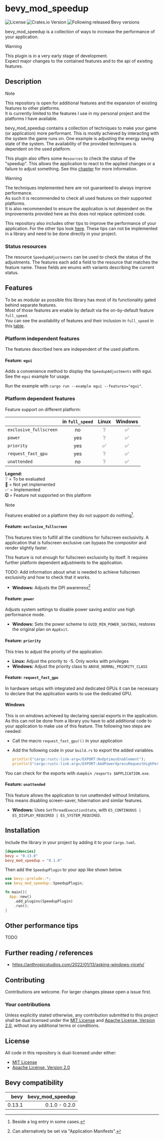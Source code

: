 # bevy_mod_speedup

![License](https://img.shields.io/badge/license-MIT%2FApache-blue.svg?style=flat-square)
![Crates.io Version](https://img.shields.io/crates/v/bevy_mod_speedup.svg?style=flat-square)
![Following released Bevy versions](https://img.shields.io/badge/Bevy%20tracking-released%20version-lightblue?style=flat-square)

bevy_mod_speedup is a collection of ways to increase the performance of your application.

> [!WARNING]  
> This plugin is in a very early stage of development.  
> Expect major changes to the contained features and to the api of existing features.

## Description

> [!NOTE]  
> This repository is open for additional features and the expansion of existing features to other platforms.  
> It is currently limited to the features I use in my personal project and the platforms I have available.

bevy_mod_speedup contains a collection of techniques to make your game (or application) more performant.
This is mostly achieved by interacting with the system the game runs on.
One example is adjusting the energy saving state of the system.
The availability of the provided techniques is dependent on the used platform.

This plugin also offers some `Resources` to check the status of the "speedup".
This allows the application to react to the applied changes or a failure to adjust something.
See this [chapter](#status-resources) for more information.

> [!WARNING]  
> The techniques implemented here are not guaranteed to always improve performance.  
> As such it is recommended to check all used features on their supported platforms.  
> It is also recommended to ensure the application is not dependent on the improvements provided here as this does not replace optimized code.

This repository also includes other tips to improve the performance of your application.
For the other tips look [here](#other-performance-tips).
These tips can not be implemented in a library and need to be done directly in your project.

### Status resources

The resource `SpeedupAdjustments` can be used to check the status of the adjustments.
The features each add a field to the resource that matches the feature name.
These fields are enums with variants describing the current status.

## Features

To be as modular as possible this library has most of its functionality gated behind separate features.  
Most of those features are enable by default via the on-by-default feature `full_speed`.  
You can see the availability of features and their inclusion in `full_speed` in this [table](#platform-dependent-features).

### Platform independent features

The features described here are independent of the used platform.

#### Feature: `egui`

Adds a convenience method to display the `SpeedupAdjustments` with egui.
See the `egui` example for usage.

Run the example with `cargo run --example egui --features="egui"`.

### Platform dependent features

Feature support on different platform:

|                        | in `full_speed` |       Linux        |      Windows       |
| :--------------------- | :-------------: | :----------------: | :----------------: |
| `exclusive_fullscreen` |       no        |  :grey_question:   | :white_check_mark: |
| `power`                |       yes       |  :grey_question:   | :white_check_mark: |
| `priority`             |       yes       | :white_check_mark: | :white_check_mark: |
| `request_fast_gpu`     |       yes       |  :grey_question:   | :white_check_mark: |
| `unattended`           |       no        |  :grey_question:   | :white_check_mark: |

__Legend:__  
:grey_question: = To be evaluated  
:white_square_button: = Not yet implemented  
:white_check_mark: = Implemented  
:negative_squared_cross_mark: = Feature not supported on this platform

> [!NOTE]  
> Features enabled on a platform they do not support do nothing[^1].

[^1]: Beside a log entry in some cases.

#### Feature: `exclusive_fullscreen`

This features tries to fulfill all the conditions for fullscreen exclusivity.
A application that is fullscreen exclusive can bypass the compositor and render slightly faster.

This feature is not enough for fullscreen exclusivity by itself.
It requires further platform dependent adjustments to the application.

TODO: Add information about what is needed to achieve fullscreen exclusivity and how to check that it works.

* __Windows:__ Adjusts the DPI awareness[^2]

[^2]: Can alternatively be set via "Application Manifests".

#### Feature: `power`

Adjusts system settings to disable power saving and/or use high performance mode.

* __Windows:__ Sets the power scheme to `GUID_MIN_POWER_SAVINGS`, restores the original plan on `AppExit`.

#### Feature: `priority`

This tries to adjust the priority of the application.

* __Linux:__ Adjust the priority to -5. Only works with privileges
* __Windows:__ Adjust the priority class to `ABOVE_NORMAL_PRIORITY_CLASS`

#### Feature: `request_fast_gpu`

In hardware setups with integrated and dedicated GPUs it can be necessary to declare that the application wants to use the dedicated GPU.

#### Windows

This is on windows achieved by declaring special exports in the application.
As this can not be done from a library you have to add additional code to your application to make use of this feature.
The following two steps are needed:

* Call the macro `request_fast_gpu!()` in your application
* Add the following code in your `build.rs` to export the added variables.

  ```rust
  println!("cargo:rustc-link-arg=/EXPORT:NvOptimusEnablement");
  println!("cargo:rustc-link-arg=/EXPORT:AmdPowerXpressRequestHighPerformance");
  ```

You can check for the exports with `dumpbin /exports $APPLICATION.exe`.

#### Feature: `unattended`

This feature allows the application to run unattended without limitations.
This means disabling screen-saver, hibernation and similar features.

* __Windows:__ Uses `SetThreadExecutionState`, with `ES_CONTINUOUS | ES_DISPLAY_REQUIRED | ES_SYSTEM_REQUIRED`.

## Installation

Include the library in your project by adding it to your `Cargo.toml`.

```toml
[dependencies]
bevy = "0.13.0"
bevy_mod_speedup = "0.1.0"
```

Then add the `SpeedupPlugin` to your app like shown below.

```rust
use bevy::prelude::*;
use bevy_mod_speedup::SpeedupPlugin;

fn main(){
  App::new()
    .add_plugins(SpeedupPlugin)
    .run();
}
```

## Other performance tips

TODO

## Further reading / references

* <https://anthropicstudios.com/2022/01/13/asking-windows-nicely/>

## Contributing

Contributions are welcome.
For larger changes please open a issue first.

### Your contributions

Unless explicitly stated otherwise, any contribution submitted to this project shall be dual licensed under the [MIT License](LICENSE-MIT) and [Apache License, Version 2.0](LICENSE-APACHE), without any additional terms or conditions.

## License

All code in this repository is dual-licensed under either:

* [MIT License](LICENSE-MIT)
* [Apache License, Version 2.0](LICENSE-APACHE)

## Bevy compatibility

|   bevy | bevy_mod_speedup |
| -----: | ---------------: |
| 0.13.1 |    0.1.0 - 0.2.0 |
